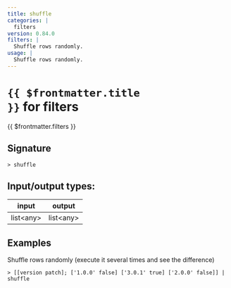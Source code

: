 ```yaml
---
title: shuffle
categories: |
  filters
version: 0.84.0
filters: |
  Shuffle rows randomly.
usage: |
  Shuffle rows randomly.
---
```


# <code>{{ $frontmatter.title }}</code> for filters

<div class='command-title'>{{ $frontmatter.filters }}</div>

## Signature

```> shuffle ```


## Input/output types:

| input     | output    |
| --------- | --------- |
| list\<any\> | list\<any\> |

## Examples

Shuffle rows randomly (execute it several times and see the difference)
```shell
> [[version patch]; ['1.0.0' false] ['3.0.1' true] ['2.0.0' false]] | shuffle

```
